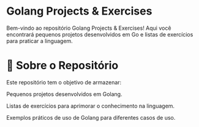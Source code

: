# Golang Projects & Exercises

Bem-vindo ao repositório Golang Projects & Exercises! Aqui você encontrará pequenos projetos desenvolvidos em Go e listas de exercícios para praticar a linguagem.

# 📌 Sobre o Repositório

Este repositório tem o objetivo de armazenar:

Pequenos projetos desenvolvidos em Golang.

Listas de exercícios para aprimorar o conhecimento na linguagem.

Exemplos práticos de uso de Golang para diferentes casos de uso.

